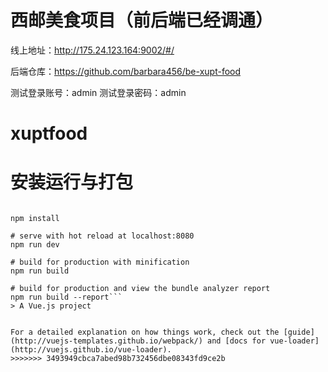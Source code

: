 # 西邮美食项目（前后端已经调通）

线上地址：http://175.24.123.164:9002/#/

后端仓库：https://github.com/barbara456/be-xupt-food

测试登录账号：admin
测试登录密码：admin
# xuptfood
# 安装运行与打包

```git clone git@github.com:barbara456/xupt-food.git

npm install

# serve with hot reload at localhost:8080
npm run dev

# build for production with minification
npm run build

# build for production and view the bundle analyzer report
npm run build --report```
> A Vue.js project


For a detailed explanation on how things work, check out the [guide](http://vuejs-templates.github.io/webpack/) and [docs for vue-loader](http://vuejs.github.io/vue-loader).
>>>>>>> 3493949cbca7abed98b732456dbe08343fd9ce2b

